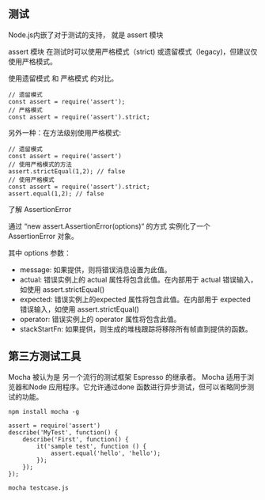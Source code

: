 
## 测试

Node.js内嵌了对于测试的支持， 就是 assert 模块

assert 模块 在测试时可以使用严格模式（strict) 或遗留模式（legacy)，但建议仅使用严格模式。

使用遗留模式 和 严格模式 的对比。

	// 遗留模式
	const assert = require('assert');
	// 严格模式
	const assert = require('assert').strict;

另外一种：在方法级别使用严格模式:

	// 遗留模式
	const assert = require('assert')
	// 使用严格模式的方法
	assert.strictEqual(1,2); // false
	// 使用严格模式
	const assert = require('assert').strict;
	assert.equal(1,2); // false

了解 AssertionError

通过 “new assert.AssertionError(options)“ 的方式 实例化了一个 AssertionError 对象。

其中 options 参数：

- message: 如果提供，则将错误消息设置为此值。
- actual: 错误实例上的 actual 属性将包含此值。在内部用于 actual 错误输入，如使用 assert.strictEqual()
- expected: 错误实例上的expected 属性将包含此值。在内部用于 expected 错误输入，如使用 assert.strictEqual()
- operator: 错误实例上的 operator 属性将包含此值。
- stackStartFn: 如果提供，则生成的堆栈跟踪将移除所有帧直到提供的函数。

## 第三方测试工具

Mocha 被认为是 另一个流行的测试框架 Espresso 的继承者。 Mocha 适用于浏览器和Node 应用程序。它允许通过done 函数进行异步测试，但可以省略同步测试的功能。

	npm install mocha -g
	
	assert = require('assert')
	describe('MyTest', function() {
		describe('First', function() {
			it('sample test', function () {
				assert.equal('hello', 'hello');
			});
		});
	});
	
	mocha testcase.js


